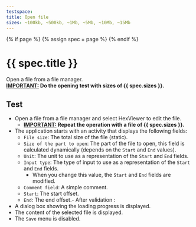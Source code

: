 ```yaml
---
testspace:
title: Open file
sizes: ~100kb, ~500kb, ~1Mb, ~5Mb, ~10Mb, ~15Mb
---
```


{% if page %} {% assign spec = page %} {% endif %}

# {{ spec.title }}
Open a file from a file manager.\
**<ins>IMPORTANT:</ins> Do the opening test with sizes of {{ spec.sizes }}.**

## Test
- Open a file from a file manager and select HexViewer to edit the file.
   - **<ins>IMPORTANT:</ins> Repeat the operation with a file of {{ spec.sizes }}.**
- The application starts with an activity that displays the following fields:
   - `File size`: The total size of the file (static).
   - `Size of the part to open`: The part of the file to open, this field is calculated dynamically (depends on the `Start` and `End` values).
   - `Unit`: The unit to use as a representation of the `Start` and `End` fields.
   - `Input type`: The type of input to use as a representation of the `Start` and `End` fields.
      - When you change this value, the `Start` and `End` fields are modified.
   - `Comment field`: A simple comment.
   - `Start`: The start offset.
   - `End`: The end offset.- After validation :
- A dialog box showing the loading progress is displayed.
- The content of the selected file is displayed.
- The `Save` menu is disabled.
